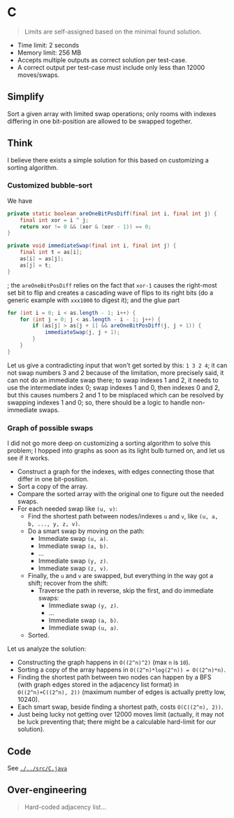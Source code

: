 # C

> Limits are self-assigned based on the minimal found solution.

- Time limit: 2 seconds
- Memory limit: 256 MB
- Accepts multiple outputs as correct solution per test-case.
- A correct output per test-case must include only less than 12000 moves/swaps.

## Simplify

Sort a given array with limited swap operations; only rooms with indexes differing in one bit-position are allowed to be swapped together.

## Think

I believe there exists a simple solution for this based on customizing a sorting algorithm.

### Customized bubble-sort

We have

```java
private static boolean areOneBitPosDiff(final int i, final int j) {
	final int xor = i ^ j;
	return xor != 0 && (xor & (xor - 1)) == 0;
}

private void immediateSwap(final int i, final int j) {
	final int t = as[i];
	as[i] = as[j];
	as[j] = t;
}
```

; the `areOneBitPosDiff` relies on the fact that `xor-1` causes the right-most set bit to flip and creates a cascading wave of flips to its right bits (do a generic example with `xxx1000` to digest it); and the glue part

```java
for (int i = 0; i < as.length - 1; i++) {
	for (int j = 0; j < as.length - i - 1; j++) {
		if (as[j] > as[j + 1] && areOneBitPosDiff(j, j + 1)) {
			immediateSwap(j, j + 1);
		}
	}
}
```

Let us give a contradicting input that won't get sorted by this: `1 3 2 4`; it can not swap numbers 3 and 2 because of the limitation, more precisely said, it can not do an immediate swap there; to swap indexes 1 and 2, it needs to use the intermediate index 0; swap indexes 1 and 0, then indexes 0 and 2, but this causes numbers 2 and 1 to be misplaced which can be resolved by swapping indexes 1 and 0; so, there should be a logic to handle non-immediate swaps.

### Graph of possible swaps

I did not go more deep on customizing a sorting algorithm to solve this problem; I hopped into graphs as soon as its light bulb turned on, and let us see if it works.

- Construct a graph for the indexes, with edges connecting those that differ in one bit-position.
- Sort a copy of the array.
- Compare the sorted array with the original one to figure out the needed swaps.
- For each needed swap like `(u, v)`: 
  - Find the shortest path between nodes/indexes `u` and `v`, like `(u, a, b, ..., y, z, v)`.
  - Do a smart swap by moving on the path:
    - Immediate swap `(u, a)`.
    - Immediate swap `(a, b)`.
    - ...
    - Immediate swap `(y, z)`.
    - Immediate swap `(z, v)`.
  - Finally, the `u` and `v` are swapped, but everything in the way got a shift; recover from the shift:
    - Traverse the path in reverse, skip the first, and do immediate swaps:
      - Immediate swap `(y, z)`.
      - ...
      - Immediate swap `(a, b)`.
      - Immediate swap `(u, a)`.
  - Sorted.

Let us analyze the solution:
- Constructing the graph happens in `O((2^n)^2)` (max `n` is `10`).
- Sorting a copy of the array happens in `O((2^n)*log(2^n)) = O((2^n)*n)`.
- Finding the shortest path between two nodes can happen by a BFS (with graph edges stored in the adjacency list format) in `O((2^n)+C((2^n), 2))` (maximum number of edges is actually pretty low, 10240).
- Each smart swap, beside finding a shortest path, costs `O(C((2^n), 2))`.
- Just being lucky not getting over 12000 moves limit (actually, it may not be luck preventing that; there might be a calculable hard-limit for our solution).

## Code

See [`./../src/C.java`](./../src/C.java)

## Over-engineering

> Hard-coded adjacency list...